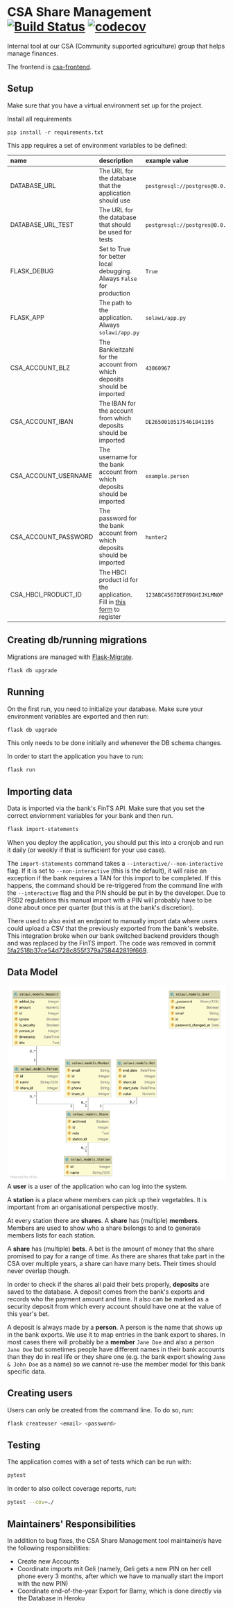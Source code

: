 # CSA Share Management [![Build Status](https://travis-ci.org/k-nut/csa-share-management.svg?branch=master)](https://travis-ci.org/k-nut/csa-share-management) [![codecov](https://codecov.io/gh/k-nut/csa-share-management/branch/master/graph/badge.svg)](https://codecov.io/gh/k-nut/csa-share-management)

Internal tool at our CSA (Community supported agriculture) group that helps manage finances.

The frontend is [csa-frontend](https://github.com/k-nut/csa-frontend).

## Setup
Make sure that you have a virtual environment set up for the project.

Install all requirements 
```
pip install -r requirements.txt
```

This app requires a set of environment variables to be defined:

| name                 | description                                                                 | example value                                  |
|:---------------------|:----------------------------------------------------------------------------|:-----------------------------------------------|
| DATABASE_URL         | The URL for the database that the application should use                    | `postgresql://postgres@0.0.0.0:5432/solawi`      |
| DATABASE_URL_TEST    | The URL for the database that should be used for tests                      | `postgresql://postgres@0.0.0.0:5432/test_solawi` |
| FLASK_DEBUG          | Set to True for better local debugging. Always `False` for production       | `True `                                        |
| FLASK_APP            | The path to the application. Always `solawi/app.py`                         | `solawi/app.py `                               |
| CSA_ACCOUNT_BLZ      | The Bankleitzahl for the account from which deposits should be imported     | `43060967 `                                    |
| CSA_ACCOUNT_IBAN     | The IBAN for the account from which deposits should be imported             | `DE26500105175461841195`                       |
| CSA_ACCOUNT_USERNAME | The username for the bank account from which deposits should be imported    | `example.person `                              |
| CSA_ACCOUNT_PASSWORD | The password for the bank account from which deposits should be imported    | `hunter2`                                      |
| CSA_HBCI_PRODUCT_ID  | The HBCI product id for the application. Fill in [this form](1) to register | `123ABC4567DEF89GHIJKLMNOP`                    |

## Creating db/running migrations
Migrations are managed with [Flask-Migrate](https://flask-migrate.readthedocs.io/en/latest/). 
```bash
flask db upgrade
```

## Running
On the first run, you need to initialize your database. Make sure your environment variables are exported and then run:
```bash
flask db upgrade
```
This  only needs to be done initially and whenever the DB schema changes. 

In order to start the application you have to run:
```bash
flask run
```

## Importing data
Data is imported via the bank's FinTS API. Make sure that you set the correct enviornment
variables for your bank and then run.
```bash
flask import-statements
```
When you deploy the application, you should put this into a cronjob and run it 
daily (or weekly if that is sufficient for your use case).

The `import-statements` command takes a `--interactive/--non-interactive` flag. If it is set to `--non-interactive`
(this is the default), it will raise an exception if the bank requires a TAN for this import to be completed. If this
happens, the command should be re-triggered from the command line with the `--interactive` flag and the PIN should be
put in by the developer. Due to PSD2 regulations this manual import with a PIN will probably have to be done about
once per quarter (but this is at the bank's discretion).

There used to also exist an endpoint to manually import data where users could upload a CSV that the previously
exported from the bank's website. This integration broke when our bank switched backend providers though
and was replaced by the FinTS import. The code was removed in commit [5fa2518b37ce54d728c855f379a758442819f669](https://github.com/k-nut/csa-share-management/commit/5fa2518b37ce54d728c855f379a758442819f669).

## Data Model
![data model graph](./db-structure.png)
A **user** is a user of the application who can log into the system.

A **station** is a place where members can pick up their vegetables. It is important from an organisational perspective mostly.

At every station there are **shares**. A **share** has (multiple) **members**. Members are used to show who a share 
belongs to and to generate members lists for each station. 

A **share** has (multiple) **bets**. A bet is the amount of money that the share promised to pay for a range of time.
As there are shares that take part in the CSA over multiple years, a share can have many bets. Their times should never
overlap though. 

In order to check if the shares all paid their bets properly, **deposits** are saved to the database. A deposit comes
from the bank's exports and records who the payment amount and time. It also can be marked as a security deposit from
which every account should have one at the value of this year's bet.

A deposit is always made by a **person**. A person is the name that shows up in the bank exports. We use it to map entries
in the bank export to shares. In most cases there will probably be a **member** `Jane Doe` and also a person `Jane Doe` 
but sometimes people have different names in their bank accounts than they do in real life or they share one (e.g. the
bank export showing `Jane & John Doe` as a name) so we cannot re-use the member model for this bank specific data.

## Creating users
Users can only be created from the command line. To do so, run:
```bash
flask createuser <email> <password>
```


## Testing
The application comes with a set of tests which can be run with:
```bash
pytest
```
In order to also collect coverage reports, run:
```bash
pytest --cov=./
```

[1]: https://www.hbci-zka.de/register/prod_register.htm

## Maintainers' Responsibilities 
In addition to bug fixes, the CSA Share Management tool maintainer/s have the following responsibilities: 
- Create new Accounts 
- Coordinate imports mit Geli (namely, Geli gets a new PIN on her cell phone every 3 months, after which we have to manually start the import with the new PIN)
- Coordinate end-of-the-year Export for Barny, which is done directly via the Database in Heroku
